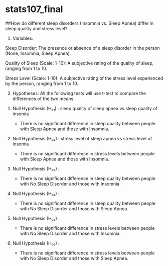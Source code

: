# stats107_final


##How do different sleep disorders (Insomnia vs. Sleep Apnea) differ in sleep quality and stress level?

1. Variables:

Sleep Disorder: The presence or absence of a sleep disorder in the person (None, Insomnia, Sleep Apnea).

Quality of Sleep (Scale: 1-10): A subjective rating of the quality of sleep, ranging from 1 to 10.

Stress Level (Scale: 1-10): A subjective rating of the stress level experienced by the person, ranging from 1 to 10.


2. Hypotheses:
All the following tests will use t-test to compare the differences of the two means.


  1) Null Hypothesis (H₀₁) : sleep quality of sleep apnea vs sleep quality of insomia
  
      - There is no significant difference in sleep quality between people with Sleep Apnea and those with Insomnia.

  2) Null Hypothesis (H₀₂) : stress level of sleep apnea vs stress level of insomia

      - There is no significant difference in stress levels between people with Sleep Apnea and those with Insomnia.

  3) Null Hypothesis (H₀₃) : 

     - There is no significant difference in sleep quality between people with No Sleep Disorder and those with Insomnia.

  4) Null Hypothesis (H₀₄) : 

     - There is no significant difference in sleep quality between people with No Sleep Disorder and those with Sleep Apnea.

  5) Null Hypothesis (H₀₅) :
  
     - There is no significant difference in stress levels between people with No Sleep Disorder and those with Insomnia.
  
  6) Null Hypothesis (H₀₆) :
  
     - There is no significant difference in stress levels between people with No Sleep Disorder and those with Sleep Apnea.
